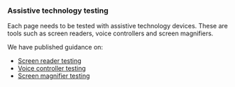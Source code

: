### Assistive technology testing

Each page needs to be tested with assistive technology devices. These are tools such as screen readers, voice controllers and screen magnifiers.

We have published guidance on:
- [Screen reader testing](http://localhost:3000/best-practice/screen-reader-testing)
- [Voice controller testing](http://localhost:3000/best-practice/voice-controller-testing)
- [Screen magnifier testing](http://localhost:3000/best-practice/screen-magnifier-testing)
